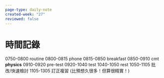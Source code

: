 ```yaml
---
page-type: daily-note
created-week: "27"
reviewed: false
---
```

# 時間記錄
0750-0800 routine
0800-0815 phone
0815-0850 breakfast
0850-0910 cmt
**physics**
0910-0920 pre-test
0920-1040 test
1040-1050 rest
1050-1105 批改/快速檢討
1105-1305 訂正複習 (比預想久很多！但算很精實！)